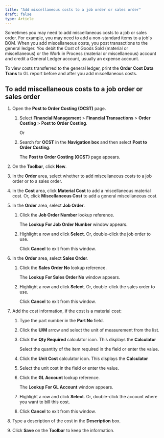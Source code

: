 ```yaml
---
title: "Add miscellaneous costs to a job order or sales order"
draft: false
type: Article
---
```


Sometimes you may need to add miscellaneous costs to a job or sales order. For example, you may need to add a non-standard items to a job's BOM. When you add miscellaneous costs, you post transactions to the general ledger. You debit the Cost of Goods Sold (material or miscellaneous) or the Work in Process (material or miscellaneous) account and credit a General Ledger account, usually an expense account.

To view costs transferred to the general ledger, print the **Order Cost Data Trans** to GL report before and after you add miscellaneous costs.

## To add miscellaneous costs to a job order or sales order

1. Open the **Post to Order Costing (OCST)** page.

   1. Select **Financial Management** > **Financial Transactions** > **Order Costing** > **Post to Order Costing**.

      Or

   2. Search for **OCST** in the **Navigation box** and then select **Post to Order Costing**.

       The **Post to Order Costing (OCST)** page appears.

2. On the **Toolbar**, click **New**.

3. In the **Order** area, select whether to add miscellaneous costs to a job order or to a sales order.

4. In the **Cost** area, click **Material Cost** to add a miscellaneous material cost. Or, click **Miscellaneous Cost** to add a general miscellaneous cost.

5. In the **Order** area, select **Job Order**.

   1. Click the **Job Order Number** lookup reference.

         The **Lookup For Job Order Number** window appears.

   2. Highlight a row and click **Select**. Or, double-click the job order to use.

        Click **Cancel** to exit from this window.

6. In the **Order** area, select **Sales Order**.

   1. Click the **Sales Order No** lookup reference.

        The **Lookup For Sales Order No** window appears.

   2. Highlight a row and click **Select**. Or, double-click the sales order to use.

        Click **Cancel** to exit from this window.

7. Add the cost information, if the cost is a material cost:

   1. Type the part number in the **Part No** field.

   2. Click the **U/M** arrow and select the unit of measurement from the list.

   3. Click the **Qty Required** calculator icon. This displays the **Calculator**

        Select the quantity of the item required in the field or enter the value.

   4. Click the **Unit Cost** calculator icon. This displays the **Calculator**

   5.    Select the unit cost in the field or enter the value.

   6. Click the **GL Account**  lookup reference.

        The **Lookup For GL Account**  window appears.

   7. Highlight a row and click **Select**. Or, double-click the account where you want to bill this cost.

   8. Click **Cancel** to exit from this window.

8. Type a description of the cost in the **Description** box.

9.  Click **Save** on the **Toolbar** to keep the information.

​